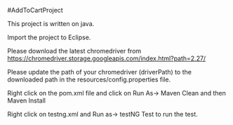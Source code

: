 #AddToCartProject

This project is written on java.

Import the project to Eclipse.

Please download the latest chromedriver from https://chromedriver.storage.googleapis.com/index.html?path=2.27/ 

Please update the path of your chromedriver (driverPath) to the downloaded path in the resources/config.properties file.

Right click on the pom.xml file and click on Run As-> Maven Clean and then Maven Install

Right click on testng.xml and Run as-> testNG Test to run the test.
